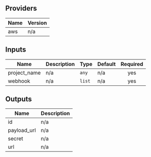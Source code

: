 ## Providers

| Name | Version |
|------|---------|
| aws | n/a |

## Inputs

| Name | Description | Type | Default | Required |
|------|-------------|------|---------|:-----:|
| project\_name | n/a | `any` | n/a | yes |
| webhook | n/a | `list` | n/a | yes |

## Outputs

| Name | Description |
|------|-------------|
| id | n/a |
| payload\_url | n/a |
| secret | n/a |
| url | n/a |

